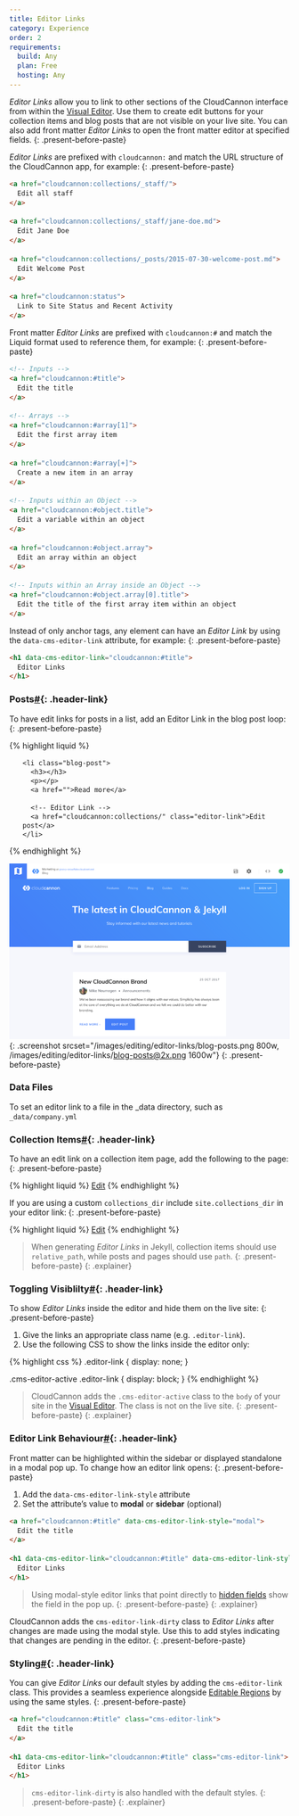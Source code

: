 ```yaml
---
title: Editor Links
category: Experience
order: 2
requirements:
  build: Any
  plan: Free
  hosting: Any
---
```


*Editor Links* allow you to link to other sections of the CloudCannon interface from within the [Visual Editor](/editing/editors/visual-editor/). Use them to create edit buttons for your collection items and blog posts that are not visible on your live site. You can also add front matter *Editor Links* to open the front matter editor at specified fields.
{: .present-before-paste}

*Editor Links* are prefixed with `cloudcannon:` and match the URL structure of the CloudCannon app, for example:
{: .present-before-paste}

~~~html
<a href="cloudcannon:collections/_staff/">
  Edit all staff
</a>

<a href="cloudcannon:collections/_staff/jane-doe.md">
  Edit Jane Doe
</a>

<a href="cloudcannon:collections/_posts/2015-07-30-welcome-post.md">
  Edit Welcome Post
</a>

<a href="cloudcannon:status">
  Link to Site Status and Recent Activity
</a>
~~~

Front matter *Editor Links* are prefixed with `cloudcannon:#` and match the Liquid format used to reference them, for example:
{: .present-before-paste}

~~~html
<!-- Inputs -->
<a href="cloudcannon:#title">
  Edit the title
</a>

<!-- Arrays -->
<a href="cloudcannon:#array[1]">
  Edit the first array item
</a>

<a href="cloudcannon:#array[+]">
  Create a new item in an array
</a>

<!-- Inputs within an Object -->
<a href="cloudcannon:#object.title">
  Edit a variable within an object
</a>

<a href="cloudcannon:#object.array">
  Edit an array within an object
</a>

<!-- Inputs within an Array inside an Object -->
<a href="cloudcannon:#object.array[0].title">
  Edit the title of the first array item within an object
</a>
~~~

Instead of only anchor tags, any element can have an *Editor Link* by using the `data-cms-editor-link` attribute, for example:
{: .present-before-paste}

~~~html
<h1 data-cms-editor-link="cloudcannon:#title">
  Editor Links
</h1>
~~~

### Posts[\#](#posts){: .header-link}

To have edit links for posts in a list, add an Editor Link in the blog post loop:
{: .present-before-paste}

{% highlight liquid %}
<ul class="blog-posts">

    <li class="blog-post">
      <h3></h3>
      <p></p>
      <a href="">Read more</a>

      <!-- Editor Link -->
      <a href="cloudcannon:collections/" class="editor-link">Edit post</a>
    </li>

</ul>
{% endhighlight %}

![CloudCannon blog posts with edit buttons](/images/editing/editor-links/blog-posts.png){: .screenshot srcset="/images/editing/editor-links/blog-posts.png 800w, /images/editing/editor-links/blog-posts@2x.png 1600w"}
{: .present-before-paste}

### Data Files

To set an editor link to a file in the \_data directory, such as `_data/company.yml`

### Collection Items[\#](#collection-items){: .header-link}

To have an edit link on a collection item page, add the following to the page:
{: .present-before-paste}

{% highlight liquid %}
<a href="cloudcannon:collections/" class="editor-link">Edit</a>
{% endhighlight %}

If you are using a custom `collections_dir` include `site.collections_dir` in your editor link:
{: .present-before-paste}

{% highlight liquid %}
<a href="cloudcannon:collections//" class="editor-link">Edit</a>
{% endhighlight %}

> When generating *Editor Links* in Jekyll, collection items should use `relative_path`, while posts and pages should use `path`.
> {: .present-before-paste}
{: .explainer}

### Toggling Visiblilty[\#](#toggling-visiblilty){: .header-link}

To show *Editor Links* inside the editor and hide them on the live site:
{: .present-before-paste}

1. Give the links an appropriate class name (e.g. `.editor-link`).
2. Use the following CSS to show the links inside the editor only:

{% highlight css %}
.editor-link {
  display: none;
}

.cms-editor-active .editor-link {
  display: block;
}
{% endhighlight %}

> CloudCannon adds the `.cms-editor-active` class to the `body` of your site in the [Visual Editor](/editing/visual-editor/). The class is not on the live site.
> {: .present-before-paste}
{: .explainer}

### Editor Link Behaviour[\#](#editor-link-behaviour){: .header-link}

Front matter can be highlighted within the sidebar or displayed standalone in a modal pop up. To change how an editor link opens:
{: .present-before-paste}

1. Add the `data-cms-editor-link-style` attribute
2. Set the attribute’s value to **modal** or **sidebar** (optional)

~~~html
<a href="cloudcannon:#title" data-cms-editor-link-style="modal">
  Edit the title
</a>

<h1 data-cms-editor-link="cloudcannon:#title" data-cms-editor-link-style="modal">
  Editor Links
</h1>
~~~

> Using modal-style editor links that point directly to [hidden fields](/editing/editors/front-matter-editor/#hidden) show the field in the pop up.
> {: .present-before-paste}
{: .explainer}

CloudCannon adds the `cms-editor-link-dirty` class to *Editor Links* after changes are made using the modal style. Use this to add styles indicating that changes are pending in the editor.
{: .present-before-paste}

### Styling[\#](#styling){: .header-link}

You can give *Editor Links* our default styles by adding the `cms-editor-link` class. This provides a seamless experience alongside [Editable Regions](/editing/interfaces/editable-regions/) by using the same styles.
{: .present-before-paste}

~~~html
<a href="cloudcannon:#title" class="cms-editor-link">
  Edit the title
</a>

<h1 data-cms-editor-link="cloudcannon:#title" class="cms-editor-link">
  Editor Links
</h1>
~~~

> `cms-editor-link-dirty` is also handled with the default styles.
> {: .present-before-paste}
{: .explainer}